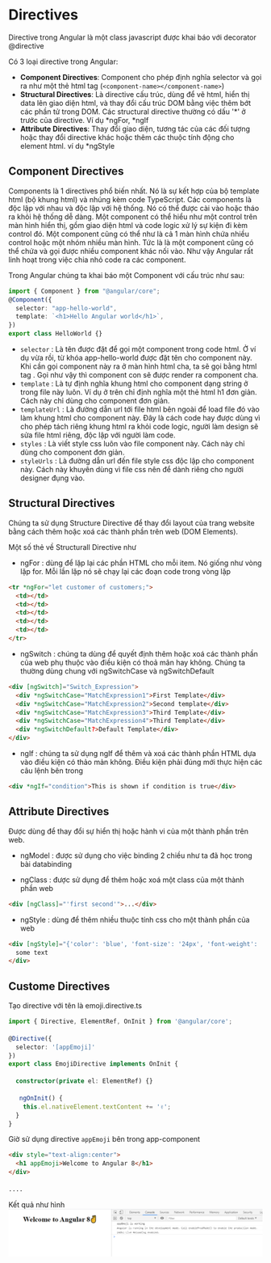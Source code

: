 # Directives

Directive trong Angular là một class javascript được khai báo với decorator @directive

Có 3 loại directive trong Angular:

- **Component Directives**: Component cho phép định nghĩa selector và gọi ra như một thẻ html tag (`<component-name></component-name>`)
- **Structural Directives**: Là directive cấu trúc, dùng để vẽ html, hiển thị data lên giao diện html, và thay đổi cấu trúc DOM bằng việc thêm bớt các phần tử trong DOM. Các structural directive thường có dấu '*' ở trước của directive. Ví dụ *ngFor, \*ngIf
- **Attribute Directives**: Thay đổi giao diện, tương tác của các đối tượng hoặc thay đổi directive khác hoặc thêm các thuộc tính động cho element html. ví dụ \*ngStyle

## Component Directives

Components là 1 directives phổ biến nhất. Nó là sự kết hợp của bộ template html (bộ khung html) và nhúng kèm code TypeScript. Các components là độc lập với nhau và độc lập với hệ thống. Nó có thể được cài vào hoặc tháo ra khỏi hệ thống dễ dàng. Một component có thể hiểu như một control trên màn hình hiển thị, gồm giao diện html và code logic xử lý sự kiện đi kèm control đó. Một component cũng có thể như là cả 1 màn hình chứa nhiều control hoặc một nhóm nhiều màn hình. Tức là là một component cũng có thể chứa và gọi được nhiều component khác nối vào. Như vậy Angular rất linh hoạt trong việc chia nhỏ code ra các component.

Trong Angular chúng ta khai báo một Component với cấu trúc như sau:

```ts
import { Component } from "@angular/core";
@Component({
  selector: "app-hello-world",
  template: `<h1>Hello Angular world</h1>`,
})
export class HelloWorld {}
```

- `selector` : Là tên được đặt để gọi một component trong code html. Ở ví dụ vừa rồi, từ khóa app-hello-world được đặt tên cho component này. Khi cần gọi component này ra ở màn hình html cha, ta sẽ gọi bằng html tag <app-hello-world></app-hello-world>. Gọi như vậy thì component con sẽ được render ra component cha.
- `template` : Là tự định nghĩa khung html cho component dạng string ở trong file này luôn. Ví dụ ở trên chỉ định nghĩa một thẻ html h1 đơn giản. Cách này chỉ dùng cho component đơn giản.
- `templateUrl` : Là đường dẫn url tới file html bên ngoài để load file đó vào làm khung html cho component này. Đây là cách code hay được dùng vì cho phép tách riêng khung html ra khỏi code logic, người làm design sẽ sửa file html riêng, độc lập với người làm code.
- `styles` : Là viết style css luôn vào file component này. Cách này chỉ dùng cho component đơn giản.
- `styleUrls` : Là đường dẫn url đến file style css độc lập cho component này. Cách này khuyên dùng vì file css nên để dành riêng cho người designer đụng vào.

## Structural Directives

Chúng ta sử dụng Structure Directive để thay đổi layout của trang website bằng cách thêm hoặc xoá các thành phần trên web (DOM Elements).

Một số thẻ về Structurall Directive như

- ngFor : dùng để lặp lại các phần HTML cho mỗi item. Nó giống như vòng lặp for. Mỗi lần lặp nó sẽ chạy lại các đoạn code trong vòng lặp

```html
<tr *ngFor="let customer of customers;">
  <td></td>
  <td></td>
  <td></td>
  <td></td>
  <td></td>
</tr>
```

- ngSwitch : chúng ta dùng để quyết định thêm hoặc xoá các thành phần của web phụ thuộc vào điều kiện có thoả mãn hay không. Chúng ta thường dùng chung với ngSwitchCase và ngSwitchDefault

```html
<div [ngSwitch]="Switch_Expression">
  <div *ngSwitchCase="MatchExpression1">First Template</div>
  <div *ngSwitchCase="MatchExpression2">Second template</div>
  <div *ngSwitchCase="MatchExpression3">Third Template</div>
  <div *ngSwitchCase="MatchExpression4">Third Template</div>
  <div *ngSwitchDefault?>Default Template</div>
</div>
```

- ngIf : chúng ta sử dụng ngIf để thêm và xoá các thành phần HTML dựa vào điều kiện có thảo mản không. Điều kiện phải đúng mới thực hiện các câu lệnh bên trong

```html
<div *ngIf="condition">This is shown if condition is true</div>
```

## Attribute Directives

Được dùng để thay đổi sự hiển thị hoặc hành vi của một thành phần trên web.

- ngModel : được sử dụng cho việc binding 2 chiều như ta đã học trong bài databinding

- ngClass : được sử dụng để thêm hoặc xoá một class của một thành phần web

```html
<div [ngClass]="'first second'">...</div>
```

- ngStyle : dùng để thêm nhiều thuộc tính css cho một thành phần của web

```html
<div [ngStyle]="{'color': 'blue', 'font-size': '24px', 'font-weight': 'bold'}">
  some text
</div>
```

## Custome Directives

Tạo directive với tên là emoji.directive.ts

```ts
import { Directive, ElementRef, OnInit } from '@angular/core';

@Directive({
  selector: '[appEmoji]'
})
export class EmojiDirective implements OnInit {

  constructor(private el: ElementRef) {}

   ngOnInit() {
    this.el.nativeElement.textContent +=️ '✌️';
  }
}
```

Giờ sử dụng directive `appEmoji` bên trong app-component

```html
<div style="text-align:center">
  <h1 appEmoji>Welcome to Angular 8</h1>
</div>

....
```
Kết quả như hình
![](./assets/lesson3-custome-directive.PNG?raw=true "custome-directive")
